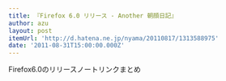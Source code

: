```yaml
---
title: 『Firefox 6.0 リリース - Another 朝顔日記』
author: azu
layout: post
itemUrl: 'http://d.hatena.ne.jp/nyama/20110817/1313588975'
date: '2011-08-31T15:00:00.000Z'
---
```

Firefox6.0のリリースノートリンクまとめ
